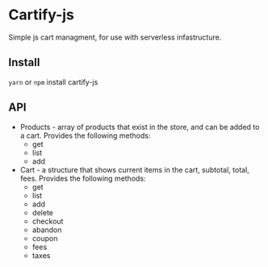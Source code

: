 # Cartify-js
Simple js cart managment, for use with serverless infastructure. 

## Install

`yarn` or `npm` install cartify-js


## API 

* Products - array of products that exist in the store, and can be added to a cart. Provides the following methods: 
  * get
  * list
  * add
* Cart - a structure that shows current items in the cart, subtotal, total, fees. Provides the following methods: 
  * get
  * list
  * add
  * delete
  * checkout
  * abandon
  * coupon
  * fees
  * taxes

